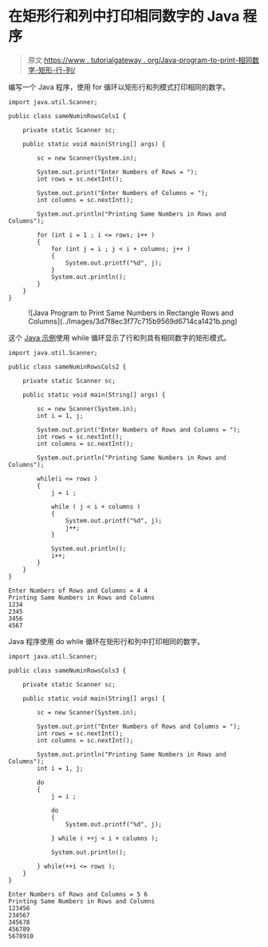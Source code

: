 # 在矩形行和列中打印相同数字的 Java 程序

> 原文:[https://www . tutorialgateway . org/Java-program-to-print-相同数字-矩形-行-列/](https://www.tutorialgateway.org/java-program-to-print-same-numbers-in-rectangle-rows-and-columns/)

编写一个 Java 程序，使用 for 循环以矩形行和列模式打印相同的数字。

```
import java.util.Scanner;

public class sameNuminRowsCols1 {

	private static Scanner sc;

	public static void main(String[] args) {

		sc = new Scanner(System.in);	

		System.out.print("Enter Numbers of Rows = ");
		int rows = sc.nextInt();

		System.out.print("Enter Numbers of Columns = ");
		int columns = sc.nextInt();

		System.out.println("Printing Same Numbers in Rows and Columns");

		for (int i = 1 ; i <= rows; i++ ) 
		{
			for (int j = i ; j < i + columns; j++ ) 	
			{
				System.out.printf("%d", j);
			}
			System.out.println();
		}
	}
}
```

<figure class="wp-block-image size-large">![Java Program to Print Same Numbers in Rectangle Rows and Columns](../Images/3d7f8ec3f77c715b9569d6714ca1421b.png)</figure>

这个 [Java 示例](https://www.tutorialgateway.org/learn-java-programs/)使用 while 循环显示了行和列具有相同数字的矩形模式。

```
import java.util.Scanner;

public class sameNuminRowsCols2 {

	private static Scanner sc;

	public static void main(String[] args) {

		sc = new Scanner(System.in);	
		int i = 1, j;

		System.out.print("Enter Numbers of Rows and Columns = ");
		int rows = sc.nextInt();
		int columns = sc.nextInt();

		System.out.println("Printing Same Numbers in Rows and Columns");

		while(i <= rows ) 
		{
			j = i ;

			while ( j < i + columns ) 	
			{
				System.out.printf("%d", j);
				j++;
			}

			System.out.println();
			i++;
		}
	}
}
```

```
Enter Numbers of Rows and Columns = 4 4
Printing Same Numbers in Rows and Columns
1234
2345
3456
4567
```

Java 程序使用 do while 循环在矩形行和列中打印相同的数字。

```
import java.util.Scanner;

public class sameNuminRowsCols3 {

	private static Scanner sc;

	public static void main(String[] args) {

		sc = new Scanner(System.in);	

		System.out.print("Enter Numbers of Rows and Columns = ");
		int rows = sc.nextInt();
		int columns = sc.nextInt();

		System.out.println("Printing Same Numbers in Rows and Columns");
		int i = 1, j;

		do
		{
			j = i ;

			do 	
			{
				System.out.printf("%d", j);

			} while ( ++j < i + columns );

			System.out.println();

		} while(++i <= rows );
	}
}
```

```
Enter Numbers of Rows and Columns = 5 6
Printing Same Numbers in Rows and Columns
123456
234567
345678
456789
5678910
```